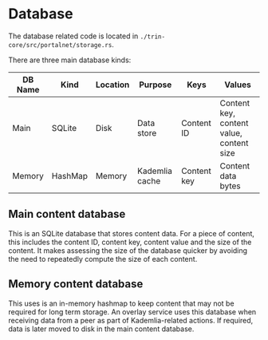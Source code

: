 # Database

The database related code is located in `./trin-core/src/portalnet/storage.rs`.

There are three main database kinds:

| DB Name |Kind|Location| Purpose        |Keys| Values                                   |
|---------|-|-|----------------|-|------------------------------------------|
| Main    |SQLite|Disk| Data store     |Content ID| Content key, content value, content size |
| Memory  |HashMap|Memory| Kademlia cache |Content key| Content data bytes                       |

## Main content database

This is an SQLite database that stores content data. For a piece of content, this includes
the content ID, content key, content value and the size of the content. It makes assessing the size of
the database quicker by avoiding the need to repeatedly compute the size of each content.

## Memory content database

This uses is an in-memory hashmap to keep content that may not be required for long term
storage. An overlay service uses this database when receiving data from a peer as
part of Kademlia-related actions. If required, data is later moved to disk in the
main content database.
